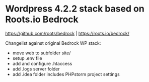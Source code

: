 # Wordpress 4.2.2 stack based on Roots.io Bedrock

https://github.com/roots/bedrock | https://roots.io/bedrock/

Changelist against original Bedrock WP stack:
* move web to subfolder site/
* setup .env file
* add and configure .htaccess
* add .logs server folder
* add .idea folder includes PHPstorm project settings